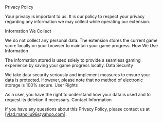 Privacy Policy

Your privacy is important to us. It is our policy to respect your privacy regarding any information we may collect while operating our extension.

Information We Collect

We do not collect any personal data.
The extension stores the current game score locally on your browser to maintain your game progress.
How We Use Information

The information stored is used solely to provide a seamless gaming experience by saving your game progress locally.
Data Security

We take data security seriously and implement measures to ensure your data is protected. However, please note that no method of electronic storage is 100% secure.
User Rights

As a user, you have the right to understand how your data is used and to request its deletion if necessary.
Contact Information

If you have any questions about this Privacy Policy, please contact us at [vlad.manoliu96@yahoo.com].
